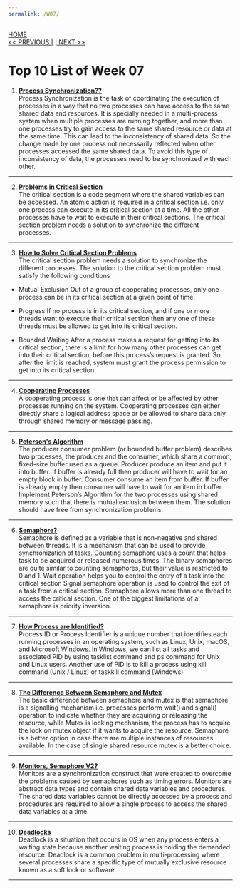 ```yaml
---
permalink: /W07/
---
```

[HOME](../)<br>
[<< PREVIOUS |](../W06/)
[| NEXT >>](../W08/)<br>

# Top 10 List of Week 07

1. **[Process Synchronization??](https://www.guru99.com/process-synchronization.html)** <br>
Process Synchronization is the task of coordinating the execution of processes in a way that no two processes can have access to the same shared data and resources. It is specially needed in a multi-process system when multiple processes are running together, and more than one processes try to gain access to the same shared resource or data at the same time. This can lead to the inconsistency of shared data. So the change made by one process not necessarily reflected when other processes accessed the same shared data. To avoid this type of inconsistency of data, the processes need to be synchronized with each other. <br>
* * *

2. **[Problems in Critical Section](https://www.tutorialspoint.com/critical-section-problem)** <br>
The critical section is a code segment where the shared variables can be accessed.
An atomic action is required in a critical section i.e. only one process can execute in its critical section at a time.
All the other processes have to wait to execute in their critical sections.
The critical section problem needs a solution to synchronize the different processes. <br>
* * *

3. **[How to Solve Critical Section Problems](https://www.studytonight.com/operating-system/process-synchronization)** <br>
The critical section problem needs a solution to synchronize the different processes. The solution to the critical section problem must satisfy the following conditions
  - Mutual Exclusion
  Out of a group of cooperating processes, only one process can be in its critical section at a given point of time.

  - Progress
  If no process is in its critical section, and if one or more threads want to execute their critical section then any one of these threads must be allowed to get into its critical section.

  - Bounded Waiting
  After a process makes a request for getting into its critical section, there is a limit for how many other processes can get into their critical section, before this process’s request is granted. So after the limit is reached, system must grant the process permission to get into its critical section.<br>
* * *

4. **[Cooperating Processes](https://www.tutorialspoint.com/cooperating-process)** <br>
A cooperating process is one that can affect or be affected by other processes running on the system. Cooperating processes can either directly share a logical address space or be allowed to share data only through shared memory or message passing. <br>
* * *

5. **[Peterson's Algorithm](https://www.javatpoint.com/os-process-states)** <br>
The producer consumer problem (or bounded buffer problem) describes two processes, the producer and the consumer, which share a common, fixed-size buffer used as a queue. Producer produce an item and put it into buffer. If buffer is already full then producer will have to wait for an empty block in buffer. Consumer consume an item from buffer. If buffer is already empty then consumer will have to wait for an item in buffer. Implement Peterson’s Algorithm for the two processes using shared memory such that there is mutual exclusion between them. The solution should have free from synchronization problems. <br>
* * *

6. **[Semaphore?](https://www.guru99.com/semaphore-in-operating-system.html)** <br>
Semaphore is defined as a variable that is non-negative and shared between threads. It is a mechanism that can be used to provide synchronization of tasks. Counting semaphore uses a count that helps task to be acquired or released numerous times. The binary semaphores are quite similar to counting semaphores, but their value is restricted to 0 and 1. Wait operation helps you to control the entry of a task into the critical section Signal semaphore operation is used to control the exit of a task from a critical section. Semaphore allows more than one thread to access the critical section. One of the biggest limitations of a semaphore is priority inversion. <br>
* * *

7. **[How Process are Identified?](https://www.computerhope.com/jargon/p/pid.htm)** <br>
Process ID or Process Identifier is a unique number that identifies each running processes in an operating system, such as Linux, Unix, macOS, and Microsoft Windows.
In Windows, we can list all tasks and associated PID by using tasklist command and ps command for Unix and Linux users.
Another use of PID is to kill a process using kill command (Unix / Linux) or taskkill command (Windows) <br>
* * *

8. **[The Difference Between Semaphore and Mutex](https://techdifferences.com/difference-between-semaphore-and-mutex.html)** <br>
The basic difference between semaphore and mutex is that semaphore is a signalling mechanism i.e. processes perform wait() and signal() operation to indicate whether they are acquiring or releasing the resource, while Mutex is locking mechanism, the process has to acquire the lock on mutex object if it wants to acquire the resource. Semaphore is a better option in case there are multiple instances of resources available. In the case of single shared resource mutex is a better choice. <br>
* * *

9. **[Monitors, Semaphore V2?](https://www.tutorialspoint.com/monitors-vs-semaphores)** <br>
Monitors are a synchronization construct that were created to overcome the problems caused by semaphores such as timing errors. Monitors are abstract data types and contain shared data variables and procedures. The shared data variables cannot be directly accessed by a process and procedures are required to allow a single process to access the shared data variables at a time. <br>
* * *

10. **[Deadlocks](https://www.guru99.com/deadlock-in-operating-system.html)** <br>
Deadlock is a situation that occurs in OS when any process enters a waiting state because another waiting process is holding the demanded resource. Deadlock is a common problem in multi-processing where several processes share a specific type of mutually exclusive resource known as a soft lock or software. <br>
* * *
